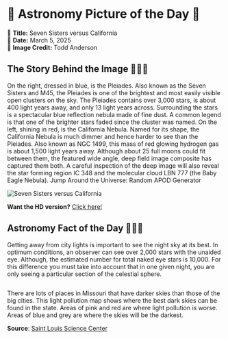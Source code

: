 # 🌌 Astronomy Picture of the Day 🌌
🔭 **Title:** Seven Sisters versus California  
📅 **Date:** March 5, 2025  
📸 **Image Credit:** 
Todd Anderson
  

## The Story Behind the Image 🧑‍🚀🔭
On the right, dressed in blue, is the Pleiades.  Also known as the Seven Sisters and M45, the Pleiades is one of the brightest and most easily visible open clusters on the sky. The Pleiades contains over 3,000 stars, is about 400 light years away, and only 13 light years across. Surrounding the stars is a spectacular blue reflection nebula made of fine dust.  A common legend is that one of the brighter stars faded since the cluster was named. On the left, shining in red, is the California Nebula.  Named for its shape, the California Nebula is much dimmer and hence harder to see than the Pleiades.  Also known as NGC 1499, this mass of red glowing hydrogen gas is about 1,500 light years away. Although about 25 full moons could fit between them, the featured wide angle, deep field image composite has captured them both.  A careful inspection of the deep image will also reveal the star forming region IC 348 and the molecular cloud LBN 777 (the Baby Eagle Nebula).    Jump Around the Universe: Random APOD Generator

![Seven Sisters versus California](https://apod.nasa.gov/apod/image/2503/California2Pleiades_Anderson_960.jpg)

**Want the HD version?** [Click here!](https://apod.nasa.gov/apod/image/2503/California2Pleiades_Anderson_9953.jpg)

## Astronomy Fact of the Day 👩‍🚀🚀
<p>Getting away from city lights is important to see the night sky at its best. In optimum conditions, an observer can see over 2,000 stars with the unaided eye. Although, the estimated number for total naked eye stars is 10,000. For this difference you must take into account that in one given night, you are only seeing a particular section of the celestial sphere.</p>
<p><img src="https://www.slsc.org/wp-content/uploads/2025/02/mar-4.jpg" alt=""/></p>
<p>There are lots of places in Missouri that have darker skies than those of the big cities. This light pollution map shows where the best dark skies can be found in the state. Areas of pink and red are where light pollution is worse. Areas of blue and grey are where the skies will be the darkest.</p>

**Source**: [Saint Louis Science Center](https://www.slsc.org/astronomy-fact-of-the-day-march-4-2025/)

